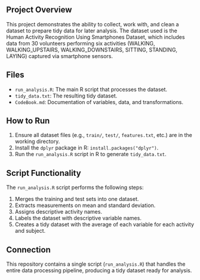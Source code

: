 ## Project Overview
This project demonstrates the ability to collect, work with, and clean a dataset to prepare tidy data for later analysis. 
The dataset used is the Human Activity Recognition Using Smartphones Dataset, which includes data from 30 volunteers performing six activities 
(WALKING, WALKING_UPSTAIRS, WALKING_DOWNSTAIRS, SITTING, STANDING, LAYING) captured via smartphone sensors.

## Files
- `run_analysis.R`: The main R script that processes the dataset.
- `tidy_data.txt`: The resulting tidy dataset.
- `CodeBook.md`: Documentation of variables, data, and transformations.

## How to Run
1. Ensure all dataset files (e.g., `train/`, `test/`, `features.txt`, etc.) are in the working directory.
2. Install the `dplyr` package in R: `install.packages("dplyr")`.
3. Run the `run_analysis.R` script in R to generate `tidy_data.txt`.

## Script Functionality
The `run_analysis.R` script performs the following steps:
1. Merges the training and test sets into one dataset.
2. Extracts measurements on mean and standard deviation.
3. Assigns descriptive activity names.
4. Labels the dataset with descriptive variable names.
5. Creates a tidy dataset with the average of each variable for each activity and subject.

## Connection
This repository contains a single script (`run_analysis.R`) that handles the entire data processing pipeline, producing a tidy dataset ready for analysis.
